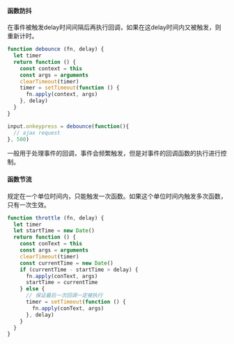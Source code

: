 #### 函数防抖

在事件被触发delay时间间隔后再执行回调，如果在这delay时间内又被触发，则重新计时。
```javascript
function debounce (fn, delay) {
  let timer
  return function () {
    const context = this
    const args = arguments
    clearTimeout(timer)
    timer = setTimeout(function () {
      fn.apply(context, args)
    }, delay)
  }
}

input.onkeypress = debounce(function(){
  // ajax request
}, 500)
```
一般用于处理事件的回调，事件会频繁触发，但是对事件的回调函数的执行进行控制。


#### 函数节流

规定在一个单位时间内，只能触发一次函数。如果这个单位时间内触发多次函数，只有一次生效。
```javascript
function throttle (fn, delay) {
  let timer
  let startTime = new Date()
  return function () {
    const conText = this
    const args = arguments
    clearTimeout(timer)
    const currentTime = new Date()
    if (currentTime - startTime > delay) {
      fn.apply(conText, args)
      startTime = currentTime
    } else {
      // 保证最后一次回调一定被执行
      timer = setTimeout(function () {
        fn.apply(conText, args)
      }, delay)
    }
  }
}
```